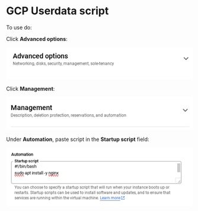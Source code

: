 # GCP Userdata script

To use do:

Click **Advanced options**:

![Alt text](readme_files/image.png)

Click **Management**:

![Alt text](readme_files/image-1.png)

Under **Automation**, paste script in the **Startup script** field: 

![Alt text](readme_files/image-2.png)